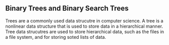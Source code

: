 ## Binary Trees and Binary Search Trees

Trees are a commonly used data strucutre in computer science. A tree is a nonlinear data structure that is used to store data in a hierarchical manner. Tree data strucutres are used to store hierarchical data, such as the files in a file system, and for storing soted lists of data.
